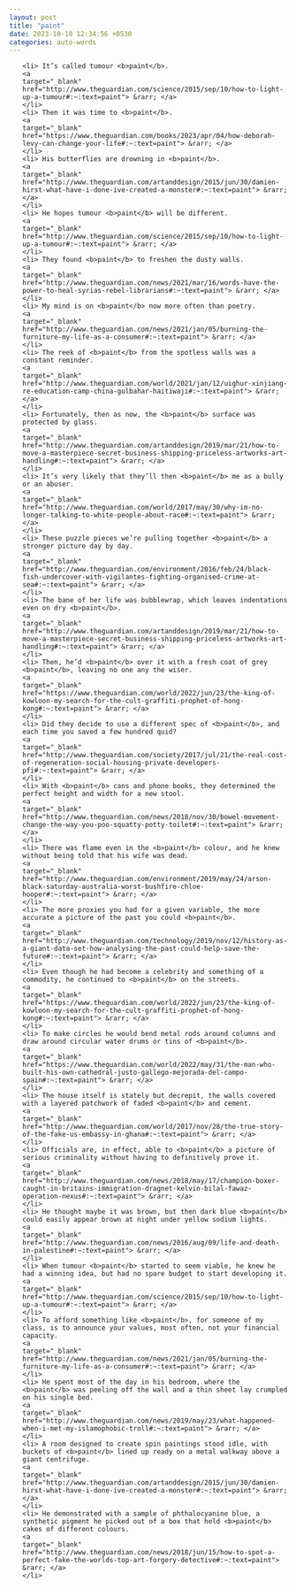 ```yaml
---
layout: post
title: "paint"
date: 2023-10-10 12:34:56 +0530
categories: auto-words
---
```

<ol>

    <li> It’s called tumour <b>paint</b>.
    <a 
    target="_blank" 
    href="http://www.theguardian.com/science/2015/sep/10/how-to-light-up-a-tumour#:~:text=paint"> &rarr; </a>
    </li>
    <li> Then it was time to <b>paint</b>.
    <a 
    target="_blank" 
    href="https://www.theguardian.com/books/2023/apr/04/how-deborah-levy-can-change-your-life#:~:text=paint"> &rarr; </a>
    </li>
    <li> His butterflies are drowning in <b>paint</b>.
    <a 
    target="_blank" 
    href="http://www.theguardian.com/artanddesign/2015/jun/30/damien-hirst-what-have-i-done-ive-created-a-monster#:~:text=paint"> &rarr; </a>
    </li>
    <li> He hopes tumour <b>paint</b> will be different.
    <a 
    target="_blank" 
    href="http://www.theguardian.com/science/2015/sep/10/how-to-light-up-a-tumour#:~:text=paint"> &rarr; </a>
    </li>
    <li> They found <b>paint</b> to freshen the dusty walls.
    <a 
    target="_blank" 
    href="http://www.theguardian.com/news/2021/mar/16/words-have-the-power-to-heal-syrias-rebel-librarians#:~:text=paint"> &rarr; </a>
    </li>
    <li> My mind is on <b>paint</b> now more often than poetry.
    <a 
    target="_blank" 
    href="http://www.theguardian.com/news/2021/jan/05/burning-the-furniture-my-life-as-a-consumer#:~:text=paint"> &rarr; </a>
    </li>
    <li> The reek of <b>paint</b> from the spotless walls was a constant reminder.
    <a 
    target="_blank" 
    href="http://www.theguardian.com/world/2021/jan/12/uighur-xinjiang-re-education-camp-china-gulbahar-haitiwaji#:~:text=paint"> &rarr; </a>
    </li>
    <li> Fortunately, then as now, the <b>paint</b> surface was protected by glass.
    <a 
    target="_blank" 
    href="http://www.theguardian.com/artanddesign/2019/mar/21/how-to-move-a-masterpiece-secret-business-shipping-priceless-artworks-art-handling#:~:text=paint"> &rarr; </a>
    </li>
    <li> It’s very likely that they’ll then <b>paint</b> me as a bully or an abuser.
    <a 
    target="_blank" 
    href="http://www.theguardian.com/world/2017/may/30/why-im-no-longer-talking-to-white-people-about-race#:~:text=paint"> &rarr; </a>
    </li>
    <li> These puzzle pieces we’re pulling together <b>paint</b> a stronger picture day by day.
    <a 
    target="_blank" 
    href="http://www.theguardian.com/environment/2016/feb/24/black-fish-undercover-with-vigilantes-fighting-organised-crime-at-sea#:~:text=paint"> &rarr; </a>
    </li>
    <li> The bane of her life was bubblewrap, which leaves indentations even on dry <b>paint</b>.
    <a 
    target="_blank" 
    href="http://www.theguardian.com/artanddesign/2019/mar/21/how-to-move-a-masterpiece-secret-business-shipping-priceless-artworks-art-handling#:~:text=paint"> &rarr; </a>
    </li>
    <li> Then, he’d <b>paint</b> over it with a fresh coat of grey <b>paint</b>, leaving no one any the wiser.
    <a 
    target="_blank" 
    href="https://www.theguardian.com/world/2022/jun/23/the-king-of-kowloon-my-search-for-the-cult-graffiti-prophet-of-hong-kong#:~:text=paint"> &rarr; </a>
    </li>
    <li> Did they decide to use a different spec of <b>paint</b>, and each time you saved a few hundred quid?
    <a 
    target="_blank" 
    href="http://www.theguardian.com/society/2017/jul/21/the-real-cost-of-regeneration-social-housing-private-developers-pfi#:~:text=paint"> &rarr; </a>
    </li>
    <li> With <b>paint</b> cans and phone books, they determined the perfect height and width for a new stool.
    <a 
    target="_blank" 
    href="http://www.theguardian.com/news/2018/nov/30/bowel-movement-change-the-way-you-poo-squatty-potty-toilet#:~:text=paint"> &rarr; </a>
    </li>
    <li> There was flame even in the <b>paint</b> colour, and he knew without being told that his wife was dead.
    <a 
    target="_blank" 
    href="http://www.theguardian.com/environment/2019/may/24/arson-black-saturday-australia-worst-bushfire-chloe-hooper#:~:text=paint"> &rarr; </a>
    </li>
    <li> The more proxies you had for a given variable, the more accurate a picture of the past you could <b>paint</b>.
    <a 
    target="_blank" 
    href="http://www.theguardian.com/technology/2019/nov/12/history-as-a-giant-data-set-how-analysing-the-past-could-help-save-the-future#:~:text=paint"> &rarr; </a>
    </li>
    <li> Even though he had become a celebrity and something of a commodity, he continued to <b>paint</b> on the streets.
    <a 
    target="_blank" 
    href="https://www.theguardian.com/world/2022/jun/23/the-king-of-kowloon-my-search-for-the-cult-graffiti-prophet-of-hong-kong#:~:text=paint"> &rarr; </a>
    </li>
    <li> To make circles he would bend metal rods around columns and draw around circular water drums or tins of <b>paint</b>.
    <a 
    target="_blank" 
    href="https://www.theguardian.com/world/2022/may/31/the-man-who-built-his-own-cathedral-justo-gallego-mejorada-del-campo-spain#:~:text=paint"> &rarr; </a>
    </li>
    <li> The house itself is stately but decrepit, the walls covered with a layered patchwork of faded <b>paint</b> and cement.
    <a 
    target="_blank" 
    href="http://www.theguardian.com/world/2017/nov/28/the-true-story-of-the-fake-us-embassy-in-ghana#:~:text=paint"> &rarr; </a>
    </li>
    <li> Officials are, in effect, able to <b>paint</b> a picture of serious criminality without having to definitively prove it.
    <a 
    target="_blank" 
    href="http://www.theguardian.com/news/2018/may/17/champion-boxer-caught-in-britains-immigration-dragnet-kelvin-bilal-fawaz-operation-nexus#:~:text=paint"> &rarr; </a>
    </li>
    <li> He thought maybe it was brown, but then dark blue <b>paint</b> could easily appear brown at night under yellow sodium lights.
    <a 
    target="_blank" 
    href="http://www.theguardian.com/news/2016/aug/09/life-and-death-in-palestine#:~:text=paint"> &rarr; </a>
    </li>
    <li> When tumour <b>paint</b> started to seem viable, he knew he had a winning idea, but had no spare budget to start developing it.
    <a 
    target="_blank" 
    href="http://www.theguardian.com/science/2015/sep/10/how-to-light-up-a-tumour#:~:text=paint"> &rarr; </a>
    </li>
    <li> To afford something like <b>paint</b>, for someone of my class, is to announce your values, most often, not your financial capacity.
    <a 
    target="_blank" 
    href="http://www.theguardian.com/news/2021/jan/05/burning-the-furniture-my-life-as-a-consumer#:~:text=paint"> &rarr; </a>
    </li>
    <li> He spent most of the day in his bedroom, where the <b>paint</b> was peeling off the wall and a thin sheet lay crumpled on his single bed.
    <a 
    target="_blank" 
    href="http://www.theguardian.com/news/2019/may/23/what-happened-when-i-met-my-islamophobic-troll#:~:text=paint"> &rarr; </a>
    </li>
    <li> A room designed to create spin paintings stood idle, with buckets of <b>paint</b> lined up ready on a metal walkway above a giant centrifuge.
    <a 
    target="_blank" 
    href="http://www.theguardian.com/artanddesign/2015/jun/30/damien-hirst-what-have-i-done-ive-created-a-monster#:~:text=paint"> &rarr; </a>
    </li>
    <li> He demonstrated with a sample of phthalocyanine blue, a synthetic pigment he picked out of a box that held <b>paint</b> cakes of different colours.
    <a 
    target="_blank" 
    href="http://www.theguardian.com/news/2018/jun/15/how-to-spot-a-perfect-fake-the-worlds-top-art-forgery-detective#:~:text=paint"> &rarr; </a>
    </li>
